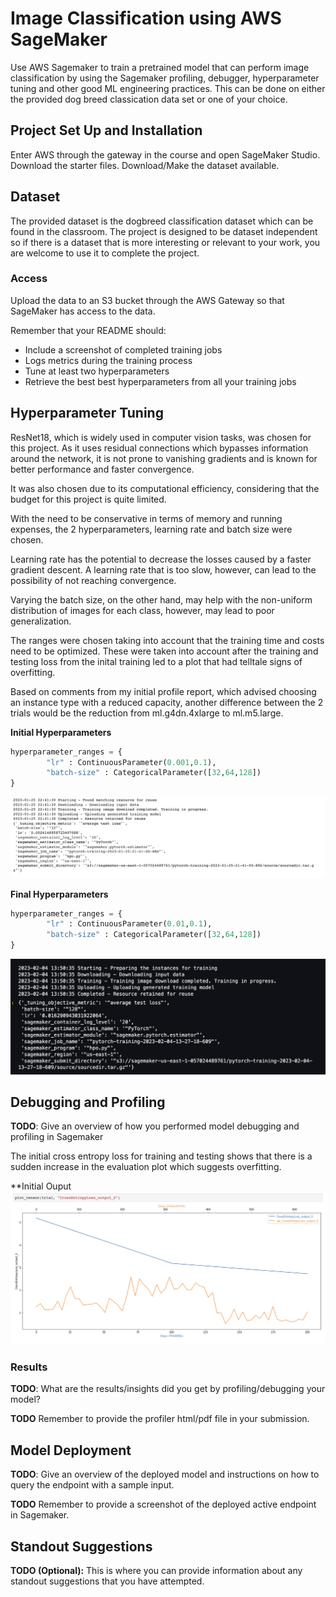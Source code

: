 # Image Classification using AWS SageMaker

Use AWS Sagemaker to train a pretrained model that can perform image classification by using the Sagemaker profiling, debugger, hyperparameter tuning and other good ML engineering practices. This can be done on either the provided dog breed classication data set or one of your choice.

## Project Set Up and Installation
Enter AWS through the gateway in the course and open SageMaker Studio. 
Download the starter files.
Download/Make the dataset available. 

## Dataset
The provided dataset is the dogbreed classification dataset which can be found in the classroom.
The project is designed to be dataset independent so if there is a dataset that is more interesting or relevant to your work, you are welcome to use it to complete the project.

### Access
Upload the data to an S3 bucket through the AWS Gateway so that SageMaker has access to the data. 


Remember that your README should:
- Include a screenshot of completed training jobs
- Logs metrics during the training process
- Tune at least two hyperparameters
- Retrieve the best best hyperparameters from all your training jobs



## Hyperparameter Tuning

ResNet18, which is widely used in computer vision tasks, was chosen for this project. As it uses residual connections which bypasses information around the network, it is not prone to vanishing gradients and is known for better performance and faster convergence.

It was also chosen due to its computational efficiency, considering that the budget for this project is quite limited. 

With the need to be conservative in terms of memory and running expenses, the 2 hyperparameters, learning rate and batch size were chosen.

Learning rate has the potential to decrease the losses caused by a faster gradient descent. A learning rate that is too slow, however, can lead to the possibility of not reaching convergence.

Varying the batch size, on the other hand, may help with the non-uniform distribution of images for each class, however, may lead to poor generalization.

The ranges were chosen taking into account that the training time and costs need to be optimized. These were taken into account after the training and testing loss from the inital training led to a plot that had telltale signs of overfitting.

Based on comments from my initial profile report, which advised choosing an instance type with a reduced capacity, another difference between the 2 trials would be the reduction from ml.g4dn.4xlarge to ml.m5.large.

**Initial Hyperparameters**

```python
hyperparameter_ranges = {
        "lr" : ContinuousParameter(0.001,0.1),
        "batch-size" : CategoricalParameter([32,64,128])
}
```

![Results From Initial Hyperparameters](initialhporesults.png)

**Final Hyperparameters**

```python
hyperparameter_ranges = {
        "lr" : ContinuousParameter(0.01,0.1),
        "batch-size" : CategoricalParameter([32,64,128])
}
```

![The results of Second Hyperparameter Tuning](bestParameters.png)


## Debugging and Profiling
**TODO**: Give an overview of how you performed model debugging and profiling in Sagemaker

The initial cross entropy loss for training and testing shows that there is a sudden increase in the evaluation plot which suggests overfitting. 

**Initial Ouput
![Initial Cross Entropy Loss Output for Training and Testing](initiallossplot.png)

### Results
**TODO**: What are the results/insights did you get by profiling/debugging your model?

**TODO** Remember to provide the profiler html/pdf file in your submission.


## Model Deployment
**TODO**: Give an overview of the deployed model and instructions on how to query the endpoint with a sample input.

**TODO** Remember to provide a screenshot of the deployed active endpoint in Sagemaker.

## Standout Suggestions
**TODO (Optional):** This is where you can provide information about any standout suggestions that you have attempted.
